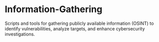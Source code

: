 # Information-Gathering
Scripts and tools for gathering publicly available information (OSINT) to identify vulnerabilities, analyze targets, and enhance cybersecurity investigations.
